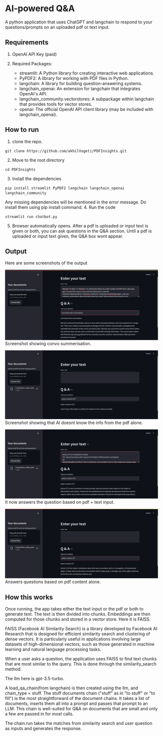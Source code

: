 # AI-powered Q&A 

A python application that uses ChatGPT and langchain to respond to your questions/prompts on an uploaded pdf or text input.

## Requirements
1. OpenAI API Key (paid)
2. Required Packages:  

    - streamlit: A Python library for creating interactive web applications.
    - PyPDF2: A library for working with PDF files in Python.
    - langchain: A library for building question-answering systems.
    - langchain_openai: An extension for langchain that integrates OpenAI's API.
    - langchain_community.vectorstores: A subpackage within langchain that provides tools for vector stores.
    - openai: The official OpenAI API client library (may be included with langchain_openai).

## How to run
1. clone the repo.
````
git clone https://github.com/akhilVogeti/PDFInsights.git
````
2. Move to the root directory
````
cd PDFInsights
````
3. Install the dependencies 
````
pip install streamlit PyPDF2 langchain langchain_openai langchain_community
````
Any missing dependencies will be mentioned in the error message. Do install them using pip install command.
4. Run the code
````
streamlit run chatbot.py
````
5. Browser automatically opens. After a pdf is uploaded or input text is given or both, you can ask questions in the Q&A section. Until a pdf is uploaded or input text given, the Q&A box wont appear. 

## Output 
Here are some screenshots of the output

![screenshot1.jpg](screenshot1.jpg)
Screenshot showing convo summerisation.




![Screenshot2.jpg](Screenshot2.jpg)
Screenshot showing that AI doesnt know the info from the pdf alone.




![screenshot3.jpg](screenshot3.jpg)
It now answers the question based on pdf + text input.




![screenshot4.png](screenshot4.png)
Answers questions based on pdf content alone.



## How this works
Once running, the app takes either the text input or the pdf or both to generate text. The text is then divided into
chunks. Embeddings are then computed for those chunks and stored in a vector store. Here it is FAISS. 
  
FAISS (Facebook AI Similarity Search) is a library developed by Facebook AI Research that is designed for efficient similarity search and clustering of dense vectors. It is particularly useful in applications involving large datasets of high-dimensional vectors, such as those generated in machine learning and natural language processing tasks.

When a user asks a question, the application uses FAISS to find text chunks that are most similar to the query. This is done through the similarity_search method.

The llm here is gpt-3.5-turbo.

A load_qa_chain(from langchain) is then created using the llm, and chain_type = stuff. The stuff documents chain ("stuff" as in "to stuff" or "to fill") is the most straightforward of the document chains. It takes a list of documents, inserts them all into a prompt and passes that prompt to an LLM.
This chain is well-suited for Q&A on documents that are small and only a few are passed in for most calls.

The chain.run takes the matches from similarity search and user question as inputs and generates the response.